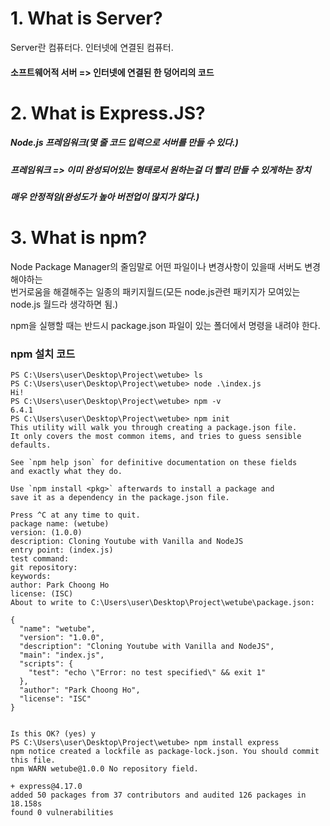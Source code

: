 # 1. What is Server?

Server란 컴퓨터다. 인터넷에 연결된 컴퓨터.

#### 소프트웨어적 서버 => 인터넷에 연결된 한 덩어리의 코드





# 2. What is Express.JS?

##### Node.js 프레임워크(몇 줄 코드 입력으로 서버를 만들 수 있다.)

##### 프레임워크 => 이미 완성되어있는 형태로서 원하는걸 더 빨리 만들 수 있게하는 장치

##### 매우 안정적임(완성도가 높아 버전업이 많지가 않다.)





# 3. What is npm?

Node Package Manager의 줄임말로 어떤 파일이나 변경사항이 있을때 서버도 변경해야하는 <br>번거로움을 해결해주는 일종의 패키지월드(모든 node.js관련 패키지가 모여있는 node.js 월드라 생각하면 됨.)

npm을 실행할 때는 반드시 package.json 파일이 있는 폴더에서 명령을 내려야 한다.



### npm 설치 코드

```shell
PS C:\Users\user\Desktop\Project\wetube> ls
PS C:\Users\user\Desktop\Project\wetube> node .\index.js
Hi!
PS C:\Users\user\Desktop\Project\wetube> npm -v
6.4.1
PS C:\Users\user\Desktop\Project\wetube> npm init
This utility will walk you through creating a package.json file.
It only covers the most common items, and tries to guess sensible defaults.

See `npm help json` for definitive documentation on these fields
and exactly what they do.

Use `npm install <pkg>` afterwards to install a package and
save it as a dependency in the package.json file.

Press ^C at any time to quit.
package name: (wetube)
version: (1.0.0)
description: Cloning Youtube with Vanilla and NodeJS
entry point: (index.js)
test command:
git repository:
keywords:
author: Park Choong Ho
license: (ISC)
About to write to C:\Users\user\Desktop\Project\wetube\package.json:

{
  "name": "wetube",
  "version": "1.0.0",
  "description": "Cloning Youtube with Vanilla and NodeJS",
  "main": "index.js",
  "scripts": {
    "test": "echo \"Error: no test specified\" && exit 1"
  },
  "author": "Park Choong Ho",
  "license": "ISC"
}


Is this OK? (yes) y
PS C:\Users\user\Desktop\Project\wetube> npm install express
npm notice created a lockfile as package-lock.json. You should commit this file.
npm WARN wetube@1.0.0 No repository field.

+ express@4.17.0
added 50 packages from 37 contributors and audited 126 packages in 18.158s
found 0 vulnerabilities
```


